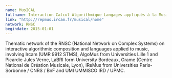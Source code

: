 ```yaml
---
name: MusICAL 
fullname: Interaction Calcul Algorithmique Langages appliqués à la Musique
link: "http://repmus.ircam.fr/musical/home"
network: RNSC
begindate: 2015-01-01
---
```


Thematic network of the RNSC (National Network on Complex Systems) on interactive algorithmic composition and languages applied to music, involving Ircam (UMR 9912 STMS), AlgoMus from Universities Lille 1 and Picardie Jules Verne, LaBRI form University Bordeaux, Grame (Centre National de Création Musicale, Lyon), IReMus from Universities Paris-Sorbonne / CNRS / BnF and UMI UMMISCO IRD / UPMC.

